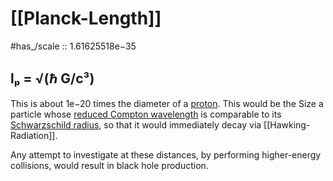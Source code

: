 
# [[Planck-Length]] 

#has_/scale :: 1.61625518e−35

## lₚ = √(ℏ G/c³) 

This is about 1e−20 times the diameter of a [proton](https://en.wikipedia.org/wiki/Proton "Proton"). 
This would be the Size a particle whose [reduced Compton wavelength](https://en.wikipedia.org/wiki/Reduced_Compton_wavelength "Reduced Compton wavelength") 
is comparable to its [Schwarzschild radius](https://en.wikipedia.org/wiki/Schwarzschild_radius), 
so that it would immediately decay via [[Hawking-Radiation]].

Any attempt to investigate at these distances, 
by performing higher-energy collisions, 
would result in black hole production. 

